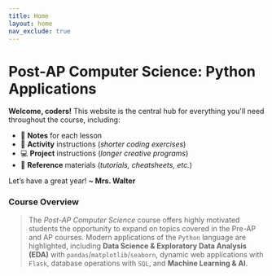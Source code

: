 ```yaml
---
title: Home
layout: home
nav_exclude: true
---
```


# Post-AP Computer Science: Python Applications
<strong class="text-purple-000">Welcome, coders!</strong> This website is the central hub for everything you'll need throughout the course, including:
* 📓 **Notes** for each lesson
* 🎯 **Activity** instructions (_shorter coding exercises_)
* 💻 **Project** instructions (_longer creative programs_)
* 📖 **Reference** materials (_tutorials, cheatsheets, etc._)

Let’s have a great year! <strong class="text-purple-000">~ Mrs. Walter</strong>

### Course Overview
> The _Post-AP Computer Science_ course offers highly motivated students the opportunity to expand on topics covered in the Pre-AP and AP courses. Modern applications of the `Python` language are highlighted, including **Data Science & Exploratory Data Analysis (EDA)** with `pandas`/`matplotlib`/`seaborn`, dynamic web applications with `Flask`, database operations with `SQL`, and **Machine Learning & AI**.
